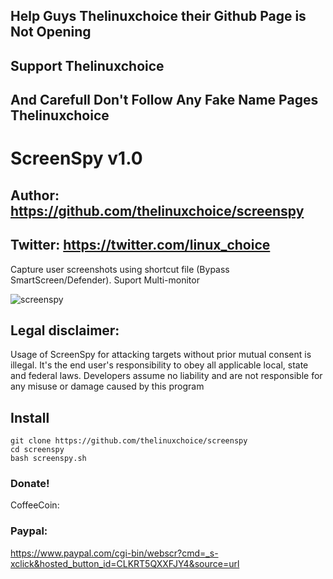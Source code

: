 ## Help Guys Thelinuxchoice their Github Page is Not Opening
## Support Thelinuxchoice
## And Carefull Don't Follow Any Fake Name Pages Thelinuxchoice  


# ScreenSpy v1.0
## Author: https://github.com/thelinuxchoice/screenspy
## Twitter: https://twitter.com/linux_choice

Capture user screenshots using shortcut file (Bypass SmartScreen/Defender). Suport Multi-monitor

![screenspy](https://user-images.githubusercontent.com/34893261/85585211-2f75b380-b616-11ea-9264-3077d7a64368.gif)

## Legal disclaimer:

Usage of ScreenSpy for attacking targets without prior mutual consent is illegal. It's the end user's responsibility to obey all applicable local, state and federal laws. Developers assume no liability and are not responsible for any misuse or damage caused by this program 
## Install

```
git clone https://github.com/thelinuxchoice/screenspy
cd screenspy
bash screenspy.sh
```
### Donate!
CoffeeCoin:
### Paypal:
https://www.paypal.com/cgi-bin/webscr?cmd=_s-xclick&hosted_button_id=CLKRT5QXXFJY4&source=url

